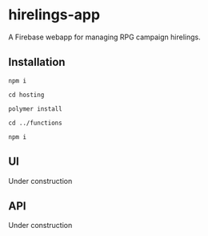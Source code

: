# hirelings-app

A Firebase webapp for managing RPG campaign hirelings.

## Installation

```
npm i

cd hosting

polymer install

cd ../functions

npm i
```

## UI

Under construction

## API

Under construction
